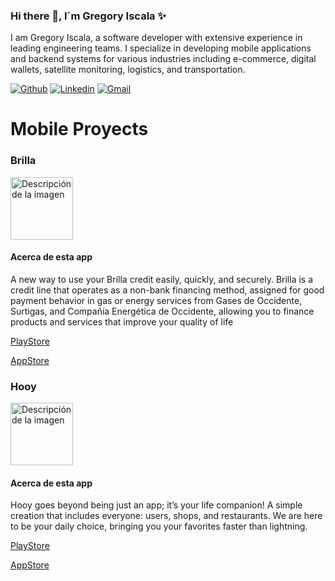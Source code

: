 ### Hi there 👋, I´m Gregory Iscala ✨




I am Gregory Iscala, a software developer with extensive experience in leading engineering teams. I specialize in developing mobile applications and backend systems for various industries including e-commerce, digital wallets, satellite monitoring, logistics, and transportation.

<!-- Your badges -->
[![Github](https://img.shields.io/badge/-Github-000?style=flat&logo=Github&logoColor=white)](https://github.com/greko11maister)
[![Linkedin](https://img.shields.io/badge/-LinkedIn-blue?style=flat&logo=Linkedin&logoColor=white)](https://www.linkedin.com/in/gregory-antonio-iscala-caicedo-1a4240150/)
[![Gmail](https://img.shields.io/badge/-Gmail-c14438?style=flat&logo=Gmail&logoColor=white)](mailto:greko11maister@gmail.com)


# Mobile Proyects

### Brilla
<img src="https://play-lh.googleusercontent.com/ytmMA6R5vAI9JqP79jLPOogYdXJ2ka0HSywX1T_7CKUE2HrwADtflwOcyKAje4ZZUQ=w240-h480-rw" alt="Descripción de la imagen" width="100" height="100">

#### Acerca de esta app

A new way to use your Brilla credit easily, quickly, and securely.
Brilla is a credit line that operates as a non-bank financing method, assigned for good payment behavior in gas or energy services from Gases de Occidente, Surtigas, and Compañía Energética de Occidente, allowing you to finance products and services that improve your quality of life

[PlayStore](https://play.google.com/store/apps/details?id=com.promigas.brilla&hl=es_CO)

[AppStore](https://apps.apple.com/co/app/brilla/id1611634489)



### Hooy
<img src="https://play-lh.googleusercontent.com/sLkDBlqRzGR9rTKXeMr0UrAf4d_Kmr1p3ZVl8Q6zG_CXf_XLDBn80gG5reo23FPivw=w240-h480-rw" alt="Descripción de la imagen" width="100" height="100">

#### Acerca de esta app

Hooy goes beyond being just an app; it’s your life companion! A simple creation that includes everyone: users, shops, and restaurants. We are here to be your daily choice, bringing you your favorites faster than lightning.

[PlayStore](https://play.google.com/store/apps/details?id=com.hooy.client)

[AppStore](https://apps.apple.com/co/app/hooy/id1669828040?l=en-GB)



